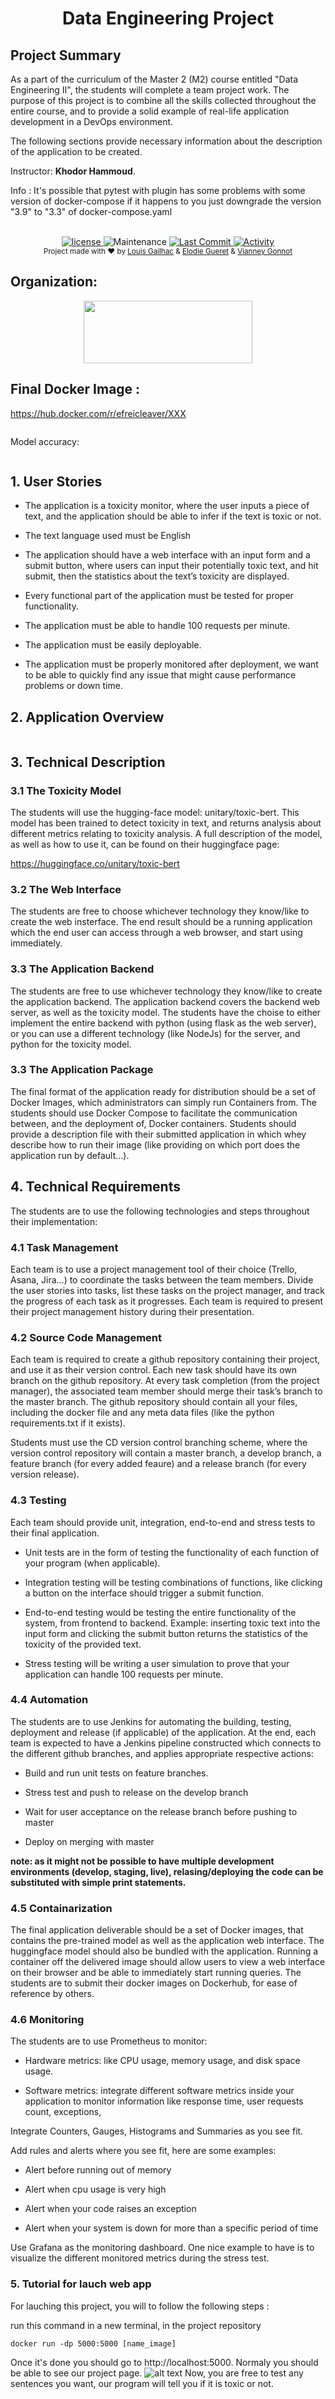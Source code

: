 <h1 align="center">Data Engineering Project</h1>

## Project Summary

As a part of the curriculum of the Master 2 (M2) course entitled &quot;Data Engineering II&quot;, the students will complete a team project work. The purpose of this project is to combine all the skills collected throughout the entire course, and to provide a solid example of real-life application development in a DevOps environment.

The following sections provide necessary information about the description of the application to be created.

Instructor: **Khodor Hammoud**.
  
Info :
It's possible that pytest with plugin has some problems with some version of docker-compose if it happens to you just downgrade the version "3.9" to "3.3" of docker-compose.yaml

<br />

<div align="center">
  <!-- license -->
  <a href="https://www.mozilla.org/en-US/MPL/2.0/">
    <img src="https://img.shields.io/github/license/CleaverEFREI/FinalProjectDataEng?style=for-the-badge"
      alt="license" />
  </a>
  <!-- Maintenance -->
    <img src="https://img.shields.io/maintenance/yes/2022?style=for-the-badge"
      alt="Maintenance" />
  <!-- Last Commit -->
  <a href="https://github.com/CleaverEFREI/FinalProjectDataEng/commit/main">
    <img src="https://img.shields.io/github/last-commit/CleaverEFREI/FinalProjectDataEng?style=for-the-badge"
      alt="Last Commit" />
  </a>
  <!-- Activity -->
  <a href="https://github.com/CleaverEFREI/FinalProjectDataEng/graphs/commit-activity">
    <img src="https://img.shields.io/github/commit-activity/w/CleaverEFREI/FinalProjectDataEng?style=for-the-badge"
      alt="Activity" />
  </a>
</div>

<div align="center">
  <sub>Project made with ❤︎ by
  <a href="https://github.com/CleaverEFREI">Louis Gailhac</a> & <a href="https://github.com/bididi?tab=repositories">Elodie Gueret</a> & <a href="https://github.com/Vianneygonnot">Vianney Gonnot</a>
</div>

## Organization:
<div align="center">
<a href="https://www.efrei.fr/" target="_blank"><img src="https://www.efrei.fr/wp-content/uploads/2019/06/Logo-Efrei-2017-Fr-Web.png" width="270" height="100"></a>
</div>

## Final Docker Image :
https://hub.docker.com/r/efreicleaver/XXX

  <img src="">
  
  
Model accuracy:

<img src="">
  
## 1. User Stories

- The application is a toxicity monitor, where the user inputs a piece of text, and the application should be able to infer if the text is toxic or not.

- The text language used must be English

- The application should have a web interface with an input form and a submit button, where users can input their potentially toxic text, and hit submit, then the statistics about the text’s toxicity are displayed.

- Every functional part of the application must be tested for proper functionality.

- The application must be able to handle 100 requests per minute.

- The application must be easily deployable.

- The application must be properly monitored after deployment, we want to be able to quickly find any issue that might cause performance problems or down time.

## 2. Application Overview
  
  <img src="">
  

## 3. Technical Description

### 3.1 The Toxicity Model

The students will use the hugging-face model: unitary/toxic-bert. This model has been trained to detect toxicity in text, and returns analysis about different metrics relating to toxicity analysis. A full description of the model, as well as how to use it, can be found on their huggingface page:

https://huggingface.co/unitary/toxic-bert

### 3.2 The Web Interface

The students are free to choose whichever technology they know/like to create the web insterface. The end result should be a running application which the end user can access through a web browser, and start using immediately.

### 3.3 The Application Backend

The students are free to use whichever technology they know/like to create the application backend. The application backend covers the backend web server, as well as the toxicity model. The students have the choise to either implement the entire backend with python (using flask as the web server), or you can use a different technology (like NodeJs) for the server, and python for the toxicity model.

### 3.3 The Application Package

The final format of the application ready for distribution should be a set of Docker Images, which administrators can simply run Containers from. The students should use Docker Compose to facilitate the communication between, and the deployment of, Docker containers. Students should provide a description file with their submitted application in which whey describe how to run their image (like providing on which port does the application run by default…).

## 4. Technical Requirements

The students are to use the following technologies and steps throughout their implementation:

### 4.1 Task Management

Each team is to use a project management tool of their choice (Trello, Asana, Jira…) to coordinate the tasks between the team members. Divide the user stories into tasks, list these tasks on the project manager, and track the progress of each task as it progresses. Each team is required to present their project management history during their presentation.

### 4.2 Source Code Management

Each team is required to create a github repository containing their project, and use it as their version control. Each new task should have its own branch on the github repository. At every task completion (from the project manager), the associated team member should merge their task’s branch to the master branch. The github repository should contain all your files, including the docker file and any meta data files (like the python requirements.txt if it exists).

Students must use the CD version control branching scheme, where the version control repository will contain a master branch, a develop branch, a feature branch (for every added feaure) and a release branch (for every version release).

### 4.3 Testing

Each team should provide unit, integration, end-to-end and stress tests to their final application.

- Unit tests are in the form of testing the functionality of each function of your program (when applicable).

- Integration testing will be testing combinations of functions, like clicking a button on the interface should trigger a submit function.

- End-to-end testing would be testing the entire functionality of the system, from frontend to backend. Example: inserting toxic text into the input form and clicking the submit button returns the statistics of the toxicity of the provided text.

- Stress testing will be writing a user simulation to prove that your application can handle 100 requests per minute.

### 4.4 Automation

The students are to use Jenkins for automating the building, testing, deployment and release (if applicable) of the application. At the end, each team is expected to have a Jenkins pipeline constructed which connects to the different github branches, and applies appropriate respective actions:

- Build and run unit tests on feature branches.

- Stress test and push to release on the develop branch

- Wait for user acceptance on the release branch before pushing to master

- Deploy on merging with master

**note: as it might not be possible to have multiple development environments (develop, staging, live), relasing/deploying the code can be substituted with simple print statements.**

### 4.5 Containarization

The final application deliverable should be a set of Docker images, that contains the pre-trained model as well as the application web interface. The huggingface model should also be bundled with the application. Running a container off the delivered image should allow users to view a web interface on their browser and be able to immediately start running queries. The students are to submit their docker images on Dockerhub, for ease of reference by others.

### 4.6 Monitoring

The students are to use Prometheus to monitor:

- Hardware metrics: like CPU usage, memory usage, and disk space usage.

- Software metrics: integrate different software metrics inside your application to monitor information like response time, user requests count, exceptions,

Integrate Counters, Gauges, Histograms and Summaries as you see fit.

Add rules and alerts where you see fit, here are some examples:

- Alert before running out of memory

- Alert when cpu usage is very high

- Alert when your code raises an exception

- Alert when your system is down for more than a specific period of time

Use Grafana as the monitoring dashboard.
One nice example to have is to visualize the different monitored metrics during the stress test.


### 5. Tutorial for lauch web app

For lauching this project, you will to follow the following steps :

run this command in a new terminal, in the project repository

```
docker run -dp 5000:5000 [name_image]
```
Once it's done you should go to http://localhost:5000.
Normaly you should be able to see our project page.
![alt text](git@github.com:CleaverEFREI/FinalProjectDataEng.git/Images/site.PNG?raw=true)
Now, you are free to test any sentences you want, our program will tell you if it is toxic or not.



